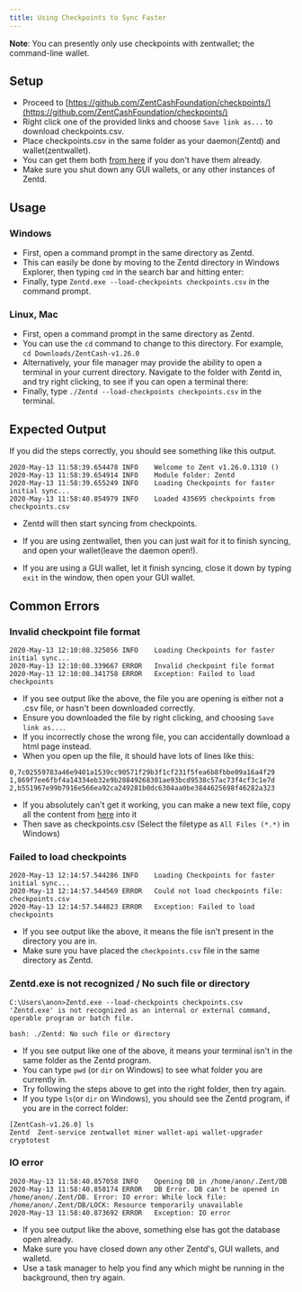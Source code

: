 ```yaml
---
title: Using Checkpoints to Sync Faster
---
```


**Note**: You can presently only use checkpoints with zentwallet; the command-line wallet.  

## Setup

- Proceed to [https://github.com/ZentCashFoundation/checkpoints/](https://github.com/ZentCashFoundation/checkpoints/)
- Right click one of the provided links and choose `Save link as...` to download checkpoints.csv.
- Place checkpoints.csv in the same folder as your daemon(Zentd) and wallet(zentwallet).
- You can get them both [from here](https://github.com/ZentCashFoundation/Zent/releases) if you don't have them already.
- Make sure you shut down any GUI wallets, or any other instances of Zentd.

## Usage

### Windows

- First, open a command prompt in the same directory as Zentd.
- This can easily be done by moving to the Zentd directory in Windows Explorer, then typing `cmd` in the search bar and hitting enter:
- Finally, type `Zentd.exe --load-checkpoints checkpoints.csv` in the command prompt.

### Linux, Mac

- First, open a command prompt in the same directory as Zentd.
- You can use the `cd` command to change to this directory. For example, `cd Downloads/ZentCash-v1.26.0`
- Alternatively, your file manager may provide the ability to open a terminal in your current directory. Navigate to the folder with Zentd in, and try right clicking, to see if you can open a terminal there:
- Finally, type `./Zentd --load-checkpoints checkpoints.csv` in the terminal.

## Expected Output

If you did the steps correctly, you should see something like this output.

```
2020-May-13 11:58:39.654478 INFO    Welcome to Zent v1.26.0.1310 ()
2020-May-13 11:58:39.654914 INFO    Module folder: Zentd
2020-May-13 11:58:39.655249 INFO    Loading Checkpoints for faster initial sync...
2020-May-13 11:58:40.854979 INFO    Loaded 435695 checkpoints from checkpoints.csv
```

- Zentd will then start syncing from checkpoints.

- If you are using zentwallet, then you can just wait for it to finish syncing, and open your wallet(leave the daemon open!).

- If you are using a GUI wallet, let it finish syncing, close it down by typing `exit` in the window, then open your GUI wallet.

## Common Errors

### Invalid checkpoint file format

```
2020-May-13 12:10:08.325056 INFO    Loading Checkpoints for faster initial sync...
2020-May-13 12:10:08.339667 ERROR   Invalid checkpoint file format
2020-May-13 12:10:08.341758 ERROR   Exception: Failed to load checkpoints
```

- If you see output like the above, the file you are opening is either not a .csv file, or hasn't been downloaded correctly.
- Ensure you downloaded the file by right clicking, and choosing `Save link as...`.
- If you incorrectly chose the wrong file, you can accidentally download a html page instead.
- When you open up the file, it should have lots of lines like this:

```
0,7c02559783a46e9401a1539cc90571f29b3f1cf231f5fea6b8fbbe09a16a4f29
1,869f7ee6fbf4a14334eb32e9b28849268301ae93bcd9538c57ac73f4cf3c1e7d
2,b551967e99b7916e566ea92ca249281b0dc6304aa0be3844625698f46282a323
```

- If you absolutely can't get it working, you can make a new text file, copy all the content from [here](https://raw.githubusercontent.com/ZentCashFoundation/checkpoints/master/checkpoints.csv) into it
- Then save as checkpoints.csv (Select the filetype as `All Files (*.*)` in Windows)

### Failed to load checkpoints

```
2020-May-13 12:14:57.544286 INFO    Loading Checkpoints for faster initial sync...
2020-May-13 12:14:57.544569 ERROR   Could not load checkpoints file: checkpoints.csv
2020-May-13 12:14:57.544823 ERROR   Exception: Failed to load checkpoints
```

- If you see output like the above, it means the file isn't present in the directory you are in.
- Make sure you have placed the `checkpoints.csv` file in the same directory as Zentd.

### Zentd.exe is not recognized / No such file or directory

```
C:\Users\anon>Zentd.exe --load-checkpoints checkpoints.csv
'Zentd.exe' is not recognized as an internal or external command,
operable program or batch file.
```

`bash: ./Zentd: No such file or directory`

- If you see output like one of the above, it means your terminal isn't in the same folder as the Zentd program.
- You can type `pwd` (or `dir` on Windows) to see what folder you are currently in.
- Try following the steps above to get into the right folder, then try again.
- If you type `ls`(or `dir` on Windows), you should see the Zentd program, if you are in the correct folder:

```
[ZentCash-v1.26.0] ls
Zentd  Zent-service zentwallet miner wallet-api wallet-upgrader cryptotest
```

### IO error

```
2020-May-13 11:58:40.857058 INFO    Opening DB in /home/anon/.Zent/DB
2020-May-13 11:58:40.858174 ERROR   DB Error. DB can't be opened in /home/anon/.Zent/DB. Error: IO error: While lock file: /home/anon/.Zent/DB/LOCK: Resource temporarily unavailable
2020-May-13 11:58:40.873692 ERROR   Exception: IO error
```

- If you see output like the above, something else has got the database open already.
- Make sure you have closed down any other Zentd's, GUI wallets, and walletd.
- Use a task manager to help you find any which might be running in the background, then try again.
